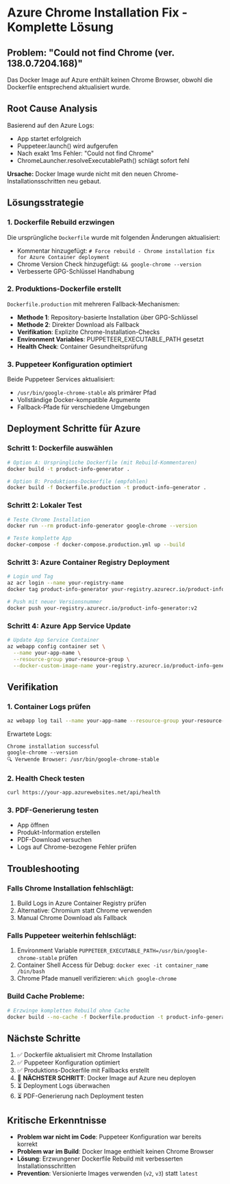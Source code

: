 # Azure Chrome Installation Fix - Komplette Lösung

## Problem: "Could not find Chrome (ver. 138.0.7204.168)" 

Das Docker Image auf Azure enthält keinen Chrome Browser, obwohl die Dockerfile entsprechend aktualisiert wurde.

## Root Cause Analysis

Basierend auf den Azure Logs:
- App startet erfolgreich 
- Puppeteer.launch() wird aufgerufen
- Nach exakt 1ms Fehler: "Could not find Chrome"
- ChromeLauncher.resolveExecutablePath() schlägt sofort fehl

**Ursache:** Docker Image wurde nicht mit den neuen Chrome-Installationsschritten neu gebaut.

## Lösungsstrategie

### 1. Dockerfile Rebuild erzwingen

Die ursprüngliche `Dockerfile` wurde mit folgenden Änderungen aktualisiert:
- Kommentar hinzugefügt: `# Force rebuild - Chrome installation fix for Azure Container deployment`
- Chrome Version Check hinzugefügt: `&& google-chrome --version`
- Verbesserte GPG-Schlüssel Handhabung

### 2. Produktions-Dockerfile erstellt

`Dockerfile.production` mit mehreren Fallback-Mechanismen:
- **Methode 1**: Repository-basierte Installation über GPG-Schlüssel
- **Methode 2**: Direkter Download als Fallback
- **Verifikation**: Explizite Chrome-Installation-Checks
- **Environment Variables**: PUPPETEER_EXECUTABLE_PATH gesetzt
- **Health Check**: Container Gesundheitsprüfung

### 3. Puppeteer Konfiguration optimiert

Beide Puppeteer Services aktualisiert:
- `/usr/bin/google-chrome-stable` als primärer Pfad
- Vollständige Docker-kompatible Argumente
- Fallback-Pfade für verschiedene Umgebungen

## Deployment Schritte für Azure

### Schritt 1: Dockerfile auswählen
```bash
# Option A: Ursprüngliche Dockerfile (mit Rebuild-Kommentaren)
docker build -t product-info-generator .

# Option B: Produktions-Dockerfile (empfohlen)
docker build -f Dockerfile.production -t product-info-generator .
```

### Schritt 2: Lokaler Test
```bash
# Teste Chrome Installation
docker run --rm product-info-generator google-chrome --version

# Teste komplette App
docker-compose -f docker-compose.production.yml up --build
```

### Schritt 3: Azure Container Registry Deployment
```bash
# Login und Tag
az acr login --name your-registry-name
docker tag product-info-generator your-registry.azurecr.io/product-info-generator:v2

# Push mit neuer Versionsnummer
docker push your-registry.azurecr.io/product-info-generator:v2
```

### Schritt 4: Azure App Service Update
```bash
# Update App Service Container
az webapp config container set \
  --name your-app-name \
  --resource-group your-resource-group \
  --docker-custom-image-name your-registry.azurecr.io/product-info-generator:v2
```

## Verifikation

### 1. Container Logs prüfen
```bash
az webapp log tail --name your-app-name --resource-group your-resource-group
```

Erwartete Logs:
```
Chrome installation successful
google-chrome --version
🔍 Verwende Browser: /usr/bin/google-chrome-stable
```

### 2. Health Check testen
```bash
curl https://your-app.azurewebsites.net/api/health
```

### 3. PDF-Generierung testen
- App öffnen
- Produkt-Information erstellen  
- PDF-Download versuchen
- Logs auf Chrome-bezogene Fehler prüfen

## Troubleshooting

### Falls Chrome Installation fehlschlägt:
1. Build Logs in Azure Container Registry prüfen
2. Alternative: Chromium statt Chrome verwenden
3. Manual Chrome Download als Fallback

### Falls Puppeteer weiterhin fehlschlägt:
1. Environment Variable `PUPPETEER_EXECUTABLE_PATH=/usr/bin/google-chrome-stable` prüfen
2. Container Shell Access für Debug: `docker exec -it container_name /bin/bash`
3. Chrome Pfade manuell verifizieren: `which google-chrome`

### Build Cache Probleme:
```bash
# Erzwinge kompletten Rebuild ohne Cache
docker build --no-cache -f Dockerfile.production -t product-info-generator .
```

## Nächste Schritte

1. ✅ Dockerfile aktualisiert mit Chrome Installation
2. ✅ Puppeteer Konfiguration optimiert  
3. ✅ Produktions-Dockerfile mit Fallbacks erstellt
4. 🔄 **NÄCHSTER SCHRITT**: Docker Image auf Azure neu deployen
5. ⏳ Deployment Logs überwachen
6. ⏳ PDF-Generierung nach Deployment testen

## Kritische Erkenntnisse

- **Problem war nicht im Code**: Puppeteer Konfiguration war bereits korrekt
- **Problem war im Build**: Docker Image enthielt keinen Chrome Browser
- **Lösung**: Erzwungener Dockerfile Rebuild mit verbesserten Installationsschritten
- **Prevention**: Versionierte Images verwenden (`v2`, `v3`) statt `latest`